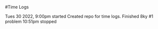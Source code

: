 #Time Logs

Tues 30 2022,
9:00pm started
Created repo for time logs.
Finished 8ky #1 problem
10:51pm stopped
